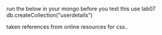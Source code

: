 run the below in your mongo before you test this
use lab07
db.createCollection("userdetails")


taken references from online resources for css..

